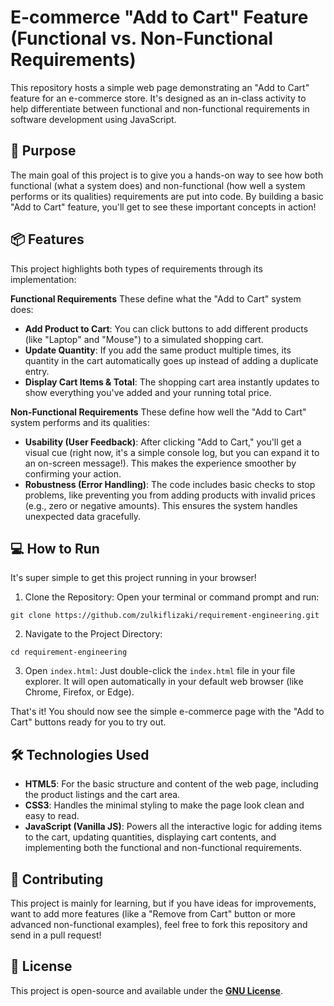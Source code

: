 # E-commerce "Add to Cart" Feature (Functional vs. Non-Functional Requirements)
This repository hosts a simple web page demonstrating an "Add to Cart" feature for an e-commerce store. It's designed as an in-class activity to help differentiate between functional and non-functional requirements in software development using JavaScript.

## 🚀 Purpose
The main goal of this project is to give you a hands-on way to see how both functional (what a system does) and non-functional (how well a system performs or its qualities) requirements are put into code. By building a basic "Add to Cart" feature, you'll get to see these important concepts in action!

## 📦 Features
This project highlights both types of requirements through its implementation:

**Functional Requirements**
These define what the "Add to Cart" system does:

- **Add Product to Cart**: You can click buttons to add different products (like "Laptop" and "Mouse") to a simulated shopping cart.
- **Update Quantity**: If you add the same product multiple times, its quantity in the cart automatically goes up instead of adding a duplicate entry.
- **Display Cart Items & Total**: The shopping cart area instantly updates to show everything you've added and your running total price.

**Non-Functional Requirements**
These define how well the "Add to Cart" system performs and its qualities:
- **Usability (User Feedback)**: After clicking "Add to Cart," you'll get a visual cue (right now, it's a simple console log, but you can expand it to an on-screen message!). This makes the experience smoother by confirming your action.
- **Robustness (Error Handling)**: The code includes basic checks to stop problems, like preventing you from adding products with invalid prices (e.g., zero or negative amounts). This ensures the system handles unexpected data gracefully.

## 💻 How to Run
It's super simple to get this project running in your browser!

1. Clone the Repository:
Open your terminal or command prompt and run:
```
git clone https://github.com/zulkiflizaki/requirement-engineering.git
```

2. Navigate to the Project Directory:
```
cd requirement-engineering
```

3. Open `index.html`:
Just double-click the `index.html` file in your file explorer. It will open automatically in your default web browser (like Chrome, Firefox, or Edge).

That's it! You should now see the simple e-commerce page with the "Add to Cart" buttons ready for you to try out.

## 🛠️ Technologies Used
- **HTML5**: For the basic structure and content of the web page, including the product listings and the cart area.
- **CSS3**: Handles the minimal styling to make the page look clean and easy to read.
- **JavaScript (Vanilla JS)**: Powers all the interactive logic for adding items to the cart, updating quantities, displaying cart contents, and implementing both the functional and non-functional requirements.

## 🤝 Contributing
This project is mainly for learning, but if you have ideas for improvements, want to add more features (like a "Remove from Cart" button or more advanced non-functional examples), feel free to fork this repository and send in a pull request!

## 📄 License
This project is open-source and available under the **[GNU License](LICENSE)**. 
